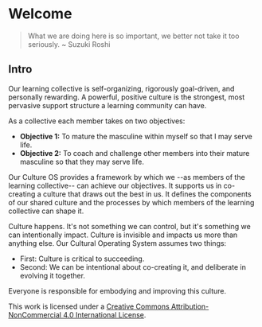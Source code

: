 # Welcome

> What we are doing here is so important, we better not take it too seriously. ~ Suzuki Roshi

## Intro

Our learning collective is self-organizing, rigorously goal-driven, and personally rewarding. A powerful, positive culture is the strongest, most pervasive support structure a learning community can have.

As a collective each member takes on two objectives:

* **Objective 1:** To mature the masculine within myself so that I may serve life. 
* **Objective 2:** To coach and challenge other members into their mature masculine so that they may serve life. 

Our Culture OS provides a framework by which we --as members of the learning collective-- can achieve our objectives. It supports us in co-creating a culture that draws out the best in us. It defines the components of our shared culture and the processes by which members of the learning collective can shape it.

Culture happens. It's not something we can control, but it's something we can intentionally impact. Culture is invisible and impacts us more than anything else. Our Cultural Operating System assumes two things:

* First: Culture is critical to succeeding.
* Second: We can be intentional about co-creating it, and deliberate in evolving it together.

Everyone is responsible for embodying and improving this culture.


This work is licensed under a [Creative Commons Attribution-NonCommercial 4.0 International License](http://creativecommons.org/licenses/by-nc/4.0/).

